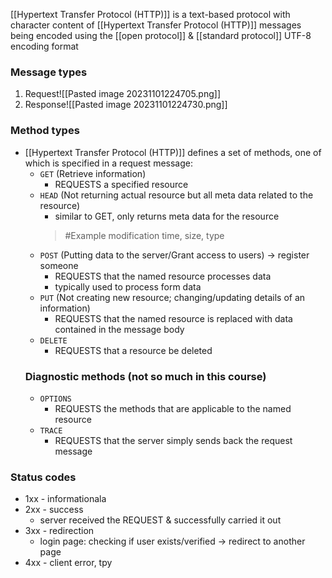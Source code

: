 [[Hypertext Transfer Protocol (HTTP)]] is a text-based protocol with character content of [[Hypertext Transfer Protocol (HTTP)]] messages being encoded using the [[open protocol]] & [[standard protocol]] UTF-8 encoding format

### Message types
1. Request![[Pasted image 20231101224705.png]]
2. Response![[Pasted image 20231101224730.png]]

### Method types
- [[Hypertext Transfer Protocol (HTTP)]] defines a set of methods, one of which is specified in a request message:
	- `GET` (Retrieve information)
		- REQUESTS a specified resource
	- `HEAD` (Not returning actual resource but all meta data related to the resource)
		- similar to GET, only returns meta data for the resource
		> #Example 
		> 		modification time, size, type
	- `POST` (Putting data to the server/Grant access to users) $\rightarrow$ register someone
		- REQUESTS that the named resource processes data
		- typically used to process form data
	- `PUT` (Not creating new resource; changing/updating details of an information)
		- REQUESTS that the named resource is replaced with data contained in the message body
	- `DELETE`
		- REQUESTS that a resource be deleted
	### **Diagnostic methods** (not so much in this course)
	- `OPTIONS`
		- REQUESTS the methods that are applicable to the named resource
	- `TRACE`
		- REQUESTS that the server simply sends back the request message

### Status codes
- 1xx - informationala
- 2xx - success
	- server received the REQUEST & successfully carried it out
- 3xx - redirection
	- login page: checking if user exists/verified $\rightarrow$ redirect to another page
- 4xx - client error, tpy